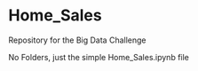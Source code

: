 # Home_Sales
Repository for the Big Data Challenge

No Folders, just the simple Home_Sales.ipynb file
